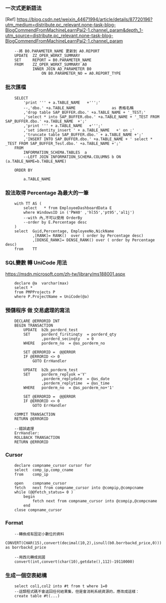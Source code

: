 ### 一次式更新語法
[Ref]
    https://blog.csdn.net/weixin_44671994/article/details/87720196?utm_medium=distribute.pc_relevant.none-task-blog-BlogCommendFromMachineLearnPai2-1.channel_param&depth_1-utm_source=distribute.pc_relevant.none-task-blog-BlogCommendFromMachineLearnPai2-1.channel_param
```
    --將 B0.PARAMETER_NAME 更新到 A0.REPORT 
    UPDATE 	ZZ_OPER_WORKT_SUMMARY
    SET 	REPORT = B0.PARAMETER_NAME
    FROM 	ZZ_OPER_WORKT_SUMMARY A0
	    	INNER JOIN AD_PARAMETER B0
		    	ON B0.PARAMETER_NO = A0.REPORT_TYPE
```

### 批次匯檔
```
    SELECT  
        'print ''' + a.TABLE_NAME   +''';'
        --,'dbo.' +a.TABLE_NAME                as 表格名稱   
        ,'drop table SAP_BUFFER.dbo.' +a.TABLE_NAME + '_TEST;'
        ,'select * into SAP_BUFFER.dbo.' +a.TABLE_NAME + '_TEST FROM SAP_BUFFER.dbo.' +a.TABLE_NAME  +';'
        ,'print ''' + a.TABLE_NAME   +''';'
        ,'set identity_insert ' + a.TABLE_NAME   +' on ;'
        ,'truncate table SAP_BUFFER.dbo.' + a.TABLE_NAME +';'
        ,'INSERT INTO SAP_BUFFER.dbo.' +a.TABLE_NAME + ' select * _TEST FROM SAP_BUFFER_Test.dbo.' +a.TABLE_NAME +';'
    FROM  
        INFORMATION_SCHEMA.TABLES  a  
        --LEFT JOIN INFORMATION_SCHEMA.COLUMNS b ON (a.TABLE_NAME=b.TABLE_NAME)  
    
    ORDER BY  

        a.TABLE_NAME
```

### 設法取得 Percentage 為最大的一筆
```
    with TT AS (
        select   * from EmployeeDashboardData E
        where WindowsID in ('PW40' ,'hl55','pt95','al1j')
        --with 內,不可以使用 OrderBy
        --order by E.Percentage desc
    )
    select  Guid,Percentage, EmployeeNo,NickName
            ,[RANK]= RANK()  over ( order by Percentage desc)
            ,[DENSE_RANK]= DENSE_RANK() over ( order by Percentage desc)
    from    TT
```


### SQL變數 轉 UniCode 用法
https://msdn.microsoft.com/zh-tw/library/ms188001.aspx

```
    declare @a  varchar(max)
    select *
    from PMPProjects P
    where P.ProjectName = UniCode(@a)

```

### 預儲程序 做 交易處理的寫法

```
    DECLARE @ERRORID INT
    BEGIN TRANSACTION
        UPDATE	b2b_porderd_test
        SET		porderd_firstinqty	= porderd_qty
                ,porderd_secinqty	= 0
        WHERE	porderm_no	= @as_porderm_no
        
        SET @ERRORID =  @@ERROR
        IF @ERRORID <> 0
            GOTO ErrHandler

        UPDATE	b2b_porderm_test
        SET		porderm_replyok	='Y'
                ,porderm_replydate	= @as_date
                ,porderm_replytime	= @as_time
        WHERE	porderm_no	= @as_porderm_no+'1'

        SET @ERRORID =  @@ERROR
        IF @ERRORID <> 0
            GOTO ErrHandler

    COMMIT TRANSACTION
    RETURN @ERRORID

    --錯誤處理
    ErrHandler:
    ROLLBACK TRANSACTION
    RETURN @ERRORID

```

### Cursor 
```
    declare compname_cursor cursor for
    select  comp_ip,comp_cname
    from    comp_ip

    open    compname_cursor
    fetch   next from compname_cursor into @compip,@compcname
    while (@@fetch_status= 0 )
        begin
            fetch next from compname_cursor into @compip,@compcname
        end 
    close compname_cursor
```

### Format

```
    --轉換成有固定小數位的資料
	CONVERT(CHAR(15),convert(decimal(10,2),isnull(b0.borrbackd_price,0))) as borrbackd_price
	
    --用西元轉成民國
	convert(int,convert(char(10),getdate(),112)-19110000)

```

### 生成一個空表結構
```
    select col1,col2 into #t from t where 1=0
    --這類程式碼不會返回任何結果集，但是會消耗系統資源的，應改成這樣：
    create table #t(...)
```










